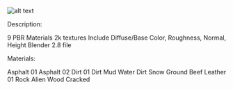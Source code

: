 ![alt text](https://static-2.gumroad.com/res/gumroad/311654529736/asset_previews/ad9f2b4b0a53e296ca0c04a35fefc540/retina/03.png?raw=true "Title")

Description:

9 PBR Materials
2k textures
Include Diffuse/Base Color, Roughness, Normal, Height
Blender 2.8 file


Materials:

Asphalt 01
Asphalt 02
Dirt 01
Dirt Mud Water
Dirt Snow
Ground Beef
Leather 01
Rock Alien
Wood Cracked

